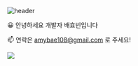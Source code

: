 ![header](https://capsule-render.vercel.app/api?type=waving&color=auto&height=250&section=header&text=HyobinBae&fontSize=75)
 
😀 안녕하세요 개발자 배효빈입니다

📫 연락은 amybae108@gmail.com 로 주세요!

<img src="https://github-readme-stats.vercel.app/api/top-langs/?username=HyobinBae&layout=compact"><br><br>
